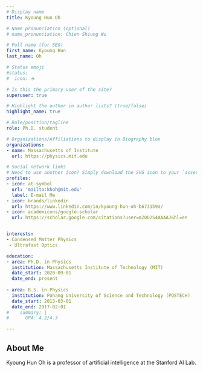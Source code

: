 ```yaml
---
# Display name
title: Kyoung Hun Oh

# Name pronunciation (optional)
# name_pronunciation: Chien Shiung Wu

# Full name (for SEO)
first_name: Kyoung Hun
last_name: Oh

# Status emoji
#status:
#  icon: ☕️

# Is this the primary user of the site?
superuser: true

# Highlight the author in author lists? (true/false)
highlight_name: true

# Role/position/tagline
role: Ph.D. student

# Organizations/Affiliations to display in Biography blox
organizations:
- name: Massachusetts of Institute
  url: https://physics.mit.edu

# Social network links
# Need to use another icon? Simply download the SVG icon to your `assets/media/icons/` folder.
profiles:
- icon: at-symbol
  url: 'mailto:khoh@mit.edu'
  label: E-mail Me
- icon: brands/linkedin
  url: https://www.linkedin.com/in/kyoung-hun-oh-b673159a/
- icon: academicons/google-scholar
  url: https://scholar.google.com/citations?user=mZ0O2S4AAAAJ&hl=en


interests:
- Condensed Matter Physics
 - Ultrafast Optics

education:
- area: Ph.D. in Physics
  institution: Massachusetts Institute of Technology (MIT)
  date_start: 2020-09-01
  date_end: present
   
- area: B.S. in Physics
  institution: Pohang University of Science and Technology (POSTECH)
  date_start: 2013-03-01
  date_end: 2017-02-01
#    summary: |
#      GPA: 4.2/4.3

---
```


## About Me

Kyoung Hun Oh is a professor of artificial intelligence at the Stanford AI Lab.
